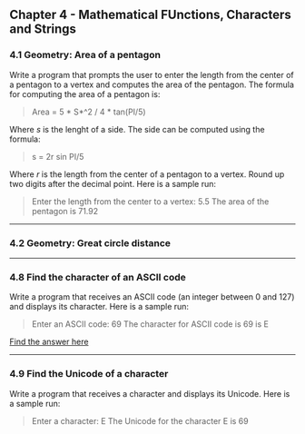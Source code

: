 ## Chapter 4 - Mathematical FUnctions, Characters and Strings
### 4.1 Geometry: Area of a pentagon
Write a program that prompts the user to enter the length from the center of a pentagon to a vertex and computes the area of the pentagon. The formula for computing the area of a pentagon is:

> Area = 5 * S*^2 / 4 * tan(PI/5)

Where *s* is the lenght of a side. The side can be computed using the formula:

> s = 2r sin PI/5

Where *r* is the length from the center of a pentagon to a vertex. Round up two digits after the decimal point. Here is a sample run:

>Enter the length from the center to a vertex: 5.5
> The area of the pentagon is 71.92

---
### 4.2 Geometry: Great circle distance


---
### 4.8 Find the character of an ASCII code
Write a program that receives an ASCII code (an integer between 0 and 127) and displays its character. Here is a sample run:

>Enter an ASCII code: 69
>The character for ASCII code is 69 is E

[Find the answer here](https://github.com/jorgeAML/XLVExercisEscript/blob/master/Chapter4_Mathematical_Functions/AsciiCode.java)

---
### 4.9 Find the Unicode of a character
Write a program that receives a character and displays its Unicode. Here is a sample run:

>Enter a character: E
>The Unicode for the character E is 69

